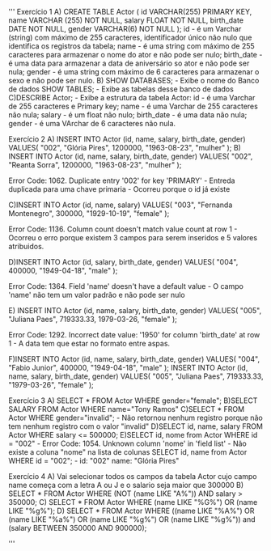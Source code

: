 '''
Exercício 1
A)
CREATE TABLE Actor (
    id VARCHAR(255) PRIMARY KEY,
    name VARCHAR (255) NOT NULL,
    salary FLOAT NOT NULL,
    birth_date DATE NOT NULL,
    gender VARCHAR(6) NOT NULL
);
   id - é um Varchar (string) com máximo de 255 caracteres, identificador único não nulo que identifica os registros da tabela;
   name - é uma string com máximo de 255 caracteres para armazenar o nome do ator e não pode ser nulo;
   birth_date - é uma data para armazenar a data de aniversário so ator e não pode ser nula;
   gender - é uma string com máximo de 6 caracteres para armazenar o sexo e não pode ser nulo.
B) 
SHOW DATABASES; - Exibe o nome do Banco de dados
SHOW TABLES; - Exibe as tabelas desse banco de dados
C)DESCRIBE Actor; - Exibe a estrutura da tabela Actor: 
id - é uma Varchar de 255 caracteres e Primary key;
name - é uma Varchar de 255 caracteres não nula;
salary - é um float não nulo;
birth_date - é uma data não nula;
gender - é uma VArchar de 6 caracteres não nula.

Exercício 2
A) INSERT INTO Actor (id, name, salary, birth_date, gender)
VALUES(
  "002", 
  "Glória Pires",
  1200000,
  "1963-08-23", 
  "mulher"
);
B) INSERT INTO Actor (id, name, salary, birth_date, gender)
VALUES(
  "002", 
  "Reanta Sorra",
  1200000,
  "1963-08-23", 
  "mulher"
);

Error Code: 1062. Duplicate entry '002' for key 'PRIMARY' - Entreda duplicada para uma chave primaria - Ocorreu porque o id já existe

C)INSERT INTO Actor (id, name, salary)
VALUES(
  "003", 
  "Fernanda Montenegro",
  300000,
  "1929-10-19", 
  "female"
);

Error Code: 1136. Column count doesn't match value count at row 1 - Ocorreu o erro porque existem 3 campos para serem inseridos e 5 valores atribuidos.

D)INSERT INTO Actor (id, salary, birth_date, gender)
VALUES(
  "004",
  400000,
  "1949-04-18", 
  "male"
);

Error Code: 1364. Field 'name' doesn't have a default value - O campo 'name' não tem um valor padrão e não pode ser nulo

E) INSERT INTO Actor (id, name, salary, birth_date, gender)
VALUES(
  "005", 
  "Juliana Paes",
  719333.33,
  1979-03-26, 
  "female"
);

Error Code: 1292. Incorrect date value: '1950' for column 'birth_date' at row 1 - A data tem que estar no formato entre aspas.

F)INSERT INTO Actor (id, name, salary, birth_date, gender)
VALUES(
  "004",
  "Fabio Junior",
  400000,
  "1949-04-18", 
  "male"
);
INSERT INTO Actor (id, name, salary, birth_date, gender)
VALUES(
  "005", 
  "Juliana Paes",
  719333.33,
  "1979-03-26", 
  "female"
);

Exercício 3
A) SELECT * FROM Actor WHERE gender="female";
B)SELECT SALARY FROM Actor WHERE name="Tony Ramos"
C)SELECT * FROM Actor WHERE gender="invalid"; - Não retornou nenhum registro porque não tem nenhum registro com o valor "invalid"
D)SELECT id, name, salary FROM Actor WHERE salary <= 500000;
E)SELECT id, nome from Actor WHERE id = "002" - Error Code: 1054. Unknown column 'nome' in 'field list' - Não existe a coluna "nome" na lista de colunas
SELECT id, name from Actor WHERE id = "002"; - id: "002"   name: "Glória Pires"

Exercício 4
A) Vai selecionar todos os campos da tabela Actor cujo campo name começa com a letra A ou J e o salario seja maior que 300000
B) SELECT * FROM Actor WHERE (NOT (name LIKE "A%")) AND salary > 350000;
C) SELECT * FROM Actor WHERE (name LIKE "%G%") OR (name LIKE "%g%");
D) SELECT * FROM Actor WHERE ((name LIKE "%A%") OR (name LIKE "%a%") OR (name LIKE "%g%") OR (name LIKE "%g%")) and (salary BETWEEN 350000 AND 900000);

'''